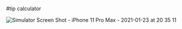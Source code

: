 #tip calculator

![Simulator Screen Shot - iPhone 11 Pro Max - 2021-01-23 at 20 35 11](https://user-images.githubusercontent.com/61863469/105609559-34246500-5dbb-11eb-96cf-9f73e01e4b98.png)
